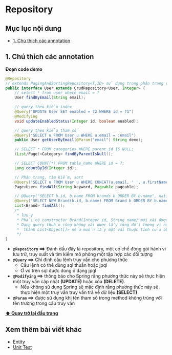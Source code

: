 # Repository

## Mục lục nội dung

- [1. Chú thích các annotation](#1-chú-thích-các-annotation)

## 1. Chú thích các annotation

**Đoạn code demo**

```java
@Repository
// extends PagingAndSortingRepository<T,ID> sử dụng trong phân trang và sắp xếp cột
public interface User extends CrudRepository<User, Integer> {
    // select * from user where email = ?
    User findByEmail(String email);

    // query theo kiểu index
    @Query("UPDATE User SET enabled = ?2 WHERE id = ?1")
    @Modifying
    void updateEnabledStatus(Integer id, boolean enabled);

    // query theo kiểu tham số
    @Query("SELECT u FROM User u WHERE u.email = :email")
    public User getUserByEmail(@Param("email") String demo);

    // SELECT * FROM categories WHERE parent_id IS NULL;
    (List/Page)<Category> findByParentIsNull();

    // SELECT COUNT(*) FROM table_name WHERE id = ?;
    Long countById(Integer id);

    // Phân trang, tìm kiếm, sort
    @Query("SELECT u FROM User u WHERE CONCAT(u.email, ' ', u.firstName, ' ', u.lastName) LIKE %?1%")
    Page<User> findAll(String keyword, Pageable pageable);

    // @Query("SELECT b.id, b.name FROM brands b ORDER BY b.name", nativeQuery = true) mặc định nó asc
    @Query("SELECT NEW Brand(b.id, b.name) FROM Brand b ORDER BY b.name ASC")
    List<Brand> findAll();
    /*
     * lưu ý 
     * Phải có constructor Brand(Integer id, String name) mới xài được NEW, nó giống new object
     * Dạng query thuần cũng không xài dược lấy từng đối tượng vì nó trả về list nếu muốn xài buộc phải thay
     *  thành List<Object[]> nếu muốn lấy một vài thuộc tính của object
     */
}
```

- **`@Repository` ==>** Đánh dấu đây là repository, một cơ chế đóng gói hành vi lưu trữ, truy xuất và tìm kiếm mô phỏng một tập hợp các đối tượng
- **`@Query` ==>** Chỉ định câu lệnh truy vấn cho phương thức
  - Câu lệnh có thể dùng sql thuần hoặc jpql
  - Ở vd trên sql được dùng ở dạng jpql
- **`@Modifying` ==>** thông báo cho Spring rằng phương thức này sẽ thực hiện một truy vấn cập nhật **(UPDATE)** hoặc xóa **(DELETE)**.
  - Nếu không sử dụng Spring sẽ mặc định rằng phương thức này sẽ thực hiện một truy vấn truy vấn trả về dữ liệu **(SELECT)**
- **`@Param` ==>** được sử dụng khi tên tham số trong method không trùng với tên trường trong câu truy vấn

**[⬆ Quay trở lại đầu trang](#mục-lục-nội-dung)**

## Xem thêm bài viết khác

- [Entity](Day003.md)
- [Unit Test](Day005.md)
